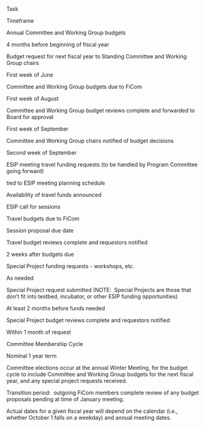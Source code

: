 <span class="c0"></span>

<span id="t.852b92379c60116b4d33a45b998dc89fdfeeb91f"></span><span id="t.0"></span>

<span class="c16">Task</span>

<span class="c16">Timeframe</span>

<span class="c4">Annual Committee and Working Group budgets</span>

<span class="c4">4 months before beginning of fiscal year</span>

<span class="c0">Budget request for next fiscal year to Standing
Committee and Working Group chairs</span>

<span class="c0">First week of June</span>

<span class="c0">Committee and Working Group budgets due to FiCom</span>

<span class="c0">First week of August</span>

<span class="c0">Committee and Working Group budget reviews complete and
forwarded to Board for approval</span>

<span class="c0">First week of September</span>

<span class="c0">Committee and Working Group chairs notified of budget
decisions</span>

<span class="c0">Second week of September</span>

<span class="c4">ESIP meeting travel funding requests (to be handled by
Program Committee going forward)</span>

<span class="c4">tied to ESIP meeting planning schedule</span>

<span class="c0">Availability of travel funds announced</span>

<span class="c0">ESIP call for sessions</span>

<span class="c0">Travel budgets due to FiCom</span>

<span class="c0">Session proposal due date</span>

<span class="c0">Travel budget reviews complete and requestors
notified</span>

<span class="c0">2 weeks after budgets due</span>

<span class="c4">Special Project funding requests - workshops,
etc.</span>

<span class="c4">As needed</span>

<span class="c0">Special Project request submitted (NOTE:  Special
Projects are those that don’t fit into testbed, incubator, or other ESIP
funding opportunities)</span>

<span class="c0">At least 2 months before funds needed</span>

<span class="c0">Special Project budget reviews complete and requestors
notified</span>

<span>Within 1 month of request</span>

<span class="c4">Committee Membership Cycle </span>

<span class="c4">Nominal 1 year term</span>

<span class="c0">Committee elections occur at the annual Winter Meeting,
for the budget cycle to include Committee and Working Group budgets for
the next fiscal year, and any special project requests received.</span>

<span class="c0">Transition period:  outgoing FiCom members complete
review of any budget proposals pending at time of January
meeting.</span>

<span class="c0"></span>

<span class="c11">Actual dates for a given fiscal year will depend on
the calendar (i.e., whether October 1 falls on a weekday) and annual
meeting dates.</span>
